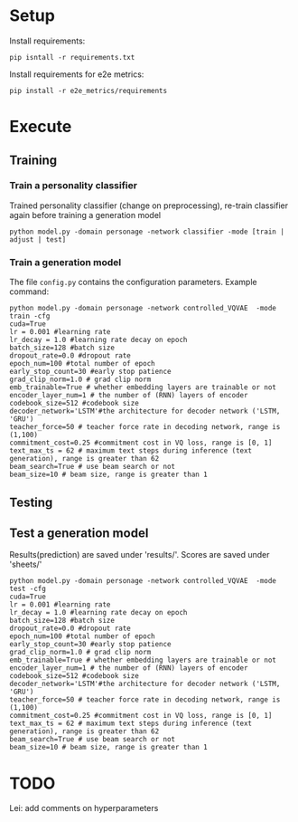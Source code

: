 # Setup

Install requirements:
```
pip isntall -r requirements.txt
```
Install requirements for e2e metrics:
```
pip install -r e2e_metrics/requirements
```

# Execute

## Training
### Train a personality classifier
Trained personality classifier (change on preprocessing), re-train classifier again before training a generation model
```
python model.py -domain personage -network classifier -mode [train | adjust | test]

```

### Train a generation model
The file `config.py` contains the configuration parameters.
Example command:
```
python model.py -domain personage -network controlled_VQVAE  -mode train -cfg 
cuda=True 
lr = 0.001 #learning rate
lr_decay = 1.0 #learning rate decay on epoch
batch_size=128 #batch size
dropout_rate=0.0 #dropout rate
epoch_num=100 #total number of epoch
early_stop_count=30 #early stop patience
grad_clip_norm=1.0 # grad clip norm
emb_trainable=True # whether embedding layers are trainable or not
encoder_layer_num=1 # the number of (RNN) layers of encoder
codebook_size=512 #codebook size
decoder_network='LSTM'#the architecture for decoder network ('LSTM, 'GRU')
teacher_force=50 # teacher force rate in decoding network, range is (1,100)
commitment_cost=0.25 #commitment cost in VQ loss, range is [0, 1]
text_max_ts = 62 # maximum text steps during inference (text generation), range is greater than 62
beam_search=True # use beam search or not
beam_size=10 # beam size, range is greater than 1
```

## Testing
## Test a generation model
Results(prediction) are saved under 'results/'. Scores are saved under 'sheets/'
```
python model.py -domain personage -network controlled_VQVAE  -mode test -cfg 
cuda=True 
lr = 0.001 #learning rate
lr_decay = 1.0 #learning rate decay on epoch
batch_size=128 #batch size
dropout_rate=0.0 #dropout rate
epoch_num=100 #total number of epoch
early_stop_count=30 #early stop patience
grad_clip_norm=1.0 # grad clip norm
emb_trainable=True # whether embedding layers are trainable or not
encoder_layer_num=1 # the number of (RNN) layers of encoder
codebook_size=512 #codebook size
decoder_network='LSTM'#the architecture for decoder network ('LSTM, 'GRU')
teacher_force=50 # teacher force rate in decoding network, range is (1,100)
commitment_cost=0.25 #commitment cost in VQ loss, range is [0, 1]
text_max_ts = 62 # maximum text steps during inference (text generation), range is greater than 62
beam_search=True # use beam search or not
beam_size=10 # beam size, range is greater than 1
```


# TODO

Lei: add comments on hyperparameters
